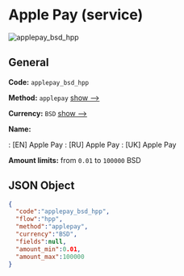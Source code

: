 
# Apple Pay (service) 
![applepay_bsd_hpp](https://static.openfintech.io/payment_methods/applepay_bsd_hpp/logo.svg?w=400&c=v0.59.26#w200)  

## General 
 
**Code:** `applepay_bsd_hpp` 
 
**Method:** `applepay` 
 [show -->](/payment-methods/applepay/) 
 
**Currency:** `BSD` [show -->](/currencies/BSD/) 
 
**Name:** 
 
:	[EN] Apple Pay 
:	[RU] Apple Pay 
:	[UK] Apple Pay 
 
**Amount limits:** from `0.01` to `100000` BSD 

## JSON Object 

```json
{
  "code":"applepay_bsd_hpp",
  "flow":"hpp",
  "method":"applepay",
  "currency":"BSD",
  "fields":null,
  "amount_min":0.01,
  "amount_max":100000
}
```  
